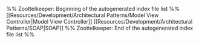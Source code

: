 %% Zoottelkeeper: Beginning of the autogenerated index file list  %%
 [[Resources/Development/Architectural Patterns/Model View Controller|Model View Controller]]
 [[Resources/Development/Architectural Patterns/SOAP|SOAP]]
%% Zoottelkeeper: End of the autogenerated index file list  %%
